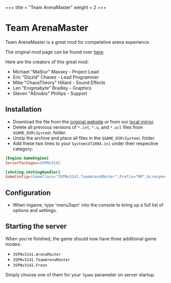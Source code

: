 +++
title = "Team ArenaMaster"
weight = 2
+++

# Team ArenaMaster

Team ArenaMaster is a great mod for competetive arena experience.

The original mod page can be found over [here](https://www.utzone.de/forum/downloads.php?do=file&id=981).

Here are the creators of this great mod:

- Michael "MaStur" Massey - Project Lead
- Eric "Dizzid" Chavez - Lead Programmer
- Mike "ChaosTheory" Hillard - Sound Effects
- Len "Enigmabyte" Bradley - Graphics
- Steven "AEnubis" Phillips - Support

## Installation

- Download the file from the [original website](https://www.utzone.de/forum/downloads.php?do=file&id=981) or from our [local mirror](3spn_v3.141.7z).
- Delete all previous versions of `*.int`, `*.u`, and `*.ucl` files from `$GAME_DIR\System\` folder.
- Unzip the archive and place all files in the `$GAME_DIR\System\` folder.
- Add these two lines to your `System\UT2004.ini` under their respective category:

```ini
[Engine.GameEngine]
ServerPackages=3SPNv3141
```

```ini
[xVoting.xVotingHandler]
GameConfig=(GameClass="3SPNv3141.TeamArenaMaster",Prefix="DM",Acronym=,GameName="AM",Mutators="None",Options=)
```

## Configuration

- When ingame, type 'menu3spn' into the console to bring up a full list of options and settings.

## Starting the server

When you're finished, the game should now have three additional game modes:

- `3SPNv3141.ArenaMaster`
- `3SPNv3141.TeamArenaMaster`
- `3SPNv3141.Freon`

Simply choose one of them for your `?game` parameter on server startup.
